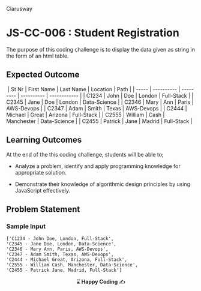 <p>Clarusway<img align="right"
  src="https://secure.meetupstatic.com/photos/event/3/1/b/9/600_488352729.jpeg"  width="15px"></p>

# JS-CC-006 : Student Registration

The purpose of this coding challenge is to display the data given as string in the form of an html table.



## Expected Outcome

​
| St Nr | First Name | Last Name | Location   | Path         |
| ----- | ---------- | --------- | ---------- | ------------ |
| C1234 | John       | Doe       | London     | Full-Stack   |
| C2345 | Jane       | Doe       | London     | Data-Science |
| C2346 | Mary       | Ann       | Paris      | AWS-Devops   |
| C2347 | Adam       | Smith     | Texas      | AWS-Devops   |
| C2444 | Michael    | Great     | Arizona    | Full-Stack   |
| C2555 | William    | Cash      | Manchester | Data-Science |
| C2455 | Patrick    | Jane      | Madrid     | Full-Stack   |

## Learning Outcomes

At the end of the this coding challenge, students will be able to;

- Analyze a problem, identify and apply programming knowledge for appropriate solution.

- Demonstrate their knowledge of algorithmic design principles by using JavaScript effectively.

## Problem Statement

### Sample Input
```
['C1234 - John Doe, London, Full-Stack',
'C2345 - Jane Doe, London, Data-Science',
'C2346 - Mary Ann, Paris, AWS-Devops',
'C2347 - Adam Smith, Texas, AWS-Devops',
'C2444 - Michael Great, Arizona, Full-Stack',
'C2555 - William Cash, Manchester, Data-Science',
'C2455 - Patrick Jane, Madrid, Full-Stack']
```


<p align="center"> ⌛<strong> Happy Coding </strong> ✍ </p>
